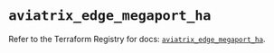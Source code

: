 # `aviatrix_edge_megaport_ha`

Refer to the Terraform Registry for docs: [`aviatrix_edge_megaport_ha`](https://registry.terraform.io/providers/aviatrixsystems/aviatrix/8.1.10/docs/resources/edge_megaport_ha).
